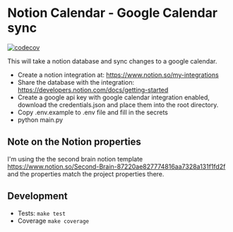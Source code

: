 # Notion Calendar - Google Calendar sync

[![codecov](https://codecov.io/gh/daviskregers/notion-calendar-to-google-calendar/branch/main/graph/badge.svg?token=YJ27Q8HISR)](https://codecov.io/gh/daviskregers/notion-calendar-to-google-calendar)

This will take a notion database and sync changes to a google calendar.

- Create a notion integration at: https://www.notion.so/my-integrations
- Share the database with the integration: https://developers.notion.com/docs/getting-started
- Create a google api key with google calendar integration enabled, download the credentials.json and place them into the root directory.
- Copy .env.example to .env file and fill in the secrets
- python main.py

## Note on the Notion properties

I'm using the the second brain notion template https://www.notion.so/Second-Brain-87220ae827774816aa7328a131f1fd2f
and the properties match the project properties there.

## Development

- Tests: `make test`
- Coverage `make coverage`

